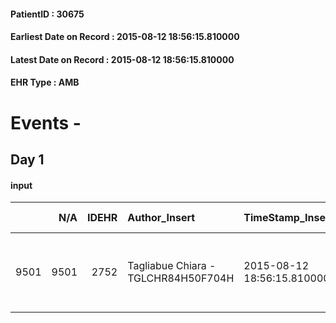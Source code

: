 
#### PatientID : 30675
#### Earliest Date on Record : 2015-08-12 18:56:15.810000
#### Latest Date on Record : 2015-08-12 18:56:15.810000
#### EHR Type : AMB

# Events - 

## Day 1

#### input
|      |    N/A |   IDEHR | Author_Insert                       | TimeStamp_Insert           | EHRType   |   PatientID |   IDDigitalSignDocument | persone_vicine   |   Unnamed: 0_x.1 |   IDANAMNESI_SOCIALE | Patient   | FamigliaAltro   | Paziente_T   | FamigliaAltro_T   |   Non_Rilevabile_x.1 | Note_Non_Rilevabile_x.1   | opt_Problemi   | chk_contr_sintomi   | chk_competenza                                 | opt_paziente_a   | opt_famiglia_a   | opt_adeguatezza   | opt_paziente_solo   | ds_note_con                       | opt_presente_assente   | Presenza_minori   | Caregiver_principale   | opt_capacita         | opt_necessario   | opt_presente   | opt_risorse_ec   | opt_paziente_psi   | opt_Ins_vol   | ds_note_prio                                                  | opt_esenzione   | opt_inv_civile   |   invalidita_perc |   ds_codice_es | Needs               | Domestic partnership   | Fragility      | opt_disponibilita_f   | opt_indennita_acc   | opt_legge   | opt_famiglia_psi   | opt_disponibilit_paz   |
|-----:|-------:|--------:|:------------------------------------|:---------------------------|:----------|------------:|------------------------:|:-----------------|-----------------:|---------------------:|:----------|:----------------|:-------------|:------------------|---------------------:|:--------------------------|:---------------|:--------------------|:-----------------------------------------------|:-----------------|:-----------------|:------------------|:--------------------|:----------------------------------|:-----------------------|:------------------|:-----------------------|:---------------------|:-----------------|:---------------|:-----------------|:-------------------|:--------------|:--------------------------------------------------------------|:----------------|:-----------------|------------------:|---------------:|:--------------------|:-----------------------|:---------------|:----------------------|:--------------------|:------------|:-------------------|:-----------------------|
| 9501 |   9501 |    2752 | Tagliabue Chiara - TGLCHR84H50F704H | 2015-08-12 18:56:15.810000 | AMB       |       30675 |                  118202 | N/A              |             1225 |                  801 | Si#1      | Si#1            | No#0         | Si#1              |                    0 | NR                        | No#0           | controllo sintomi#0 | competenza/capacit√† assistenziale caregiver#0 | Indefinite#2     | Congruenti#1     | No#0              | No#0                | Vive con il figlio Luigi di 33 aa | Presente#1             | No#0              | son                    | Non incrementabile#2 | Si#1             | No#0           | Da valutare#2    | No#0               | No#0          | I familiari chiedono trasferimento della paziente in hospice. | Si#1            | Si#1             |               100 |             48 | Clinici#0;Sociali#1 | Figli#2                | psico-fisica#3 | Da verificare#2       | No#0                | No#0        | No#0               | Da verificare#2        |


